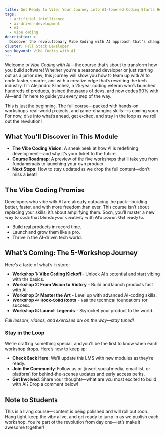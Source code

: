 ```yaml
---
title: Get Ready to Vibe: Your Journey into AI-Powered Coding Starts Here
tags:
  - artificial intelligence
  - ai-driven-development
  - AI
  - vibe coding
description: >-
  Discover the revolutionary Vibe Coding with AI approach that's changing how we build software! Learn from an industry veteran with 25+ years of experience how to leverage AI to code faster, better, and with more creativity.
cluster: Full Stack Developer
seo_keyword: Vibe Coding with AI
---
```



Welcome to *Vibe Coding with AI*—the course that’s about to transform how you build software! Whether you’re a seasoned developer or just starting out as a junior dev, this journey will show you how to team up with AI to code faster, smarter, and with a creative edge that’s rewriting the tech industry. I’m Alejandro Sanchez, a 25-year coding veteran who’s launched hundreds of products, trained thousands of devs, and now codes 90% with AI—and I’m here to guide you every step of the way.

This is just the beginning. The full course—packed with hands-on workshops, real-world projects, and game-changing skills—is coming soon. For now, dive into what’s ahead, get excited, and stay in the loop as we roll out the revolution!

## What You’ll Discover in This Module

- **The Vibe Coding Vision**: A sneak peek at how AI is redefining development—and why it’s your ticket to the future.
- **Course Roadmap**: A preview of the five workshops that’ll take you from fundamentals to launching your own product.
- **Next Steps**: How to stay updated as we drop the full content—don’t miss a beat!


## The Vibe Coding Promise

Developers who vibe with AI are already outpacing the pack—building better, faster, and with more freedom than ever. This course isn’t about replacing your skills; it’s about amplifying them. Soon, you’ll master a new way to code that blends your creativity with AI’s power. Get ready to:

- Build real products in record time.
- Launch and grow them like a pro.
- Thrive in the AI-driven tech world.

## What’s Coming: The 5-Workshop Journey

Here’s a taste of what’s in store:

- **Workshop 1: Vibe Coding Kickoff** - Unlock AI’s potential and start vibing with the basics.
- **Workshop 2: From Vision to Victory** - Build and launch products fast with AI.
- **Workshop 3: Master the Art** - Level up with advanced AI-coding skills.
- **Workshop 4: Rock-Solid Roots** - Nail the technical foundations for success.
- **Workshop 5: Launch Legends** - Skyrocket your product to the world.  

*Full lessons, videos, and exercises are on the way—stay tuned!*

### Stay in the Loop

We’re crafting something special, and you’ll be the first to know when each workshop drops. Here’s how to keep up:
- **Check Back Here**: We’ll update this LMS with new modules as they’re ready.
- **Join the Community**: Follow us on [insert social media, email list, or platform] for behind-the-scenes updates and early access perks.
- **Get Involved**: Share your thoughts—what are you most excited to build with AI? Drop a comment below!

## Note to Students

This is a living course—content is being polished and will roll out soon. Hang tight, keep the vibe alive, and get ready to jump in as we publish each workshop. You’re part of the revolution from day one—let’s make it awesome together!